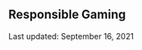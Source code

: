 ## Responsible Gaming

<Version>Last updated: September 16, 2021</Version>
<!--stackedit_data:
eyJoaXN0b3J5IjpbLTE0MzQ2MTEwNTRdfQ==
-->